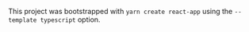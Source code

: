 This project was bootstrapped with `yarn create react-app` using the `--template typescript` option.
